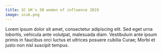 ```yaml
---
title: SC UK's 50 women of influence 2019
image: scuk.png
---
```

Lorem ipsum dolor sit amet, consectetur adipiscing elit. Sed eget urna lobortis, vehicula ante volutpat, malesuada diam. Vestibulum ante ipsum primis in faucibus orci luctus et ultrices posuere cubilia Curae; Morbi et justo non nisl suscipit tempus.
